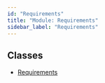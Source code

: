 ```yaml
---
id: "Requirements"
title: "Module: Requirements"
sidebar_label: "Requirements"
---
```


## Classes

- [Requirements](../../../../../../classes/API/Entities/Asset/Compliance/Requirements/Requirements.md)
